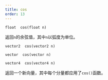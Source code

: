 ```yaml
---
title: cos
order: 13
---
```

`float  cos(float n)`

返回`n`的余弦值，其中`n`以弧度为单位。

`vector2  cos(vector2 n)`

`vector  cos(vector n)`

`vector4  cos(vector4 n)`

返回一个新向量，其中每个分量都应用了`cos()`函数。
